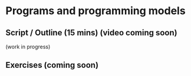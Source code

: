 # Programs and programming models

## Script / Outline (15 mins) (video coming soon)
   (work in progress)

## Exercises (coming soon)

